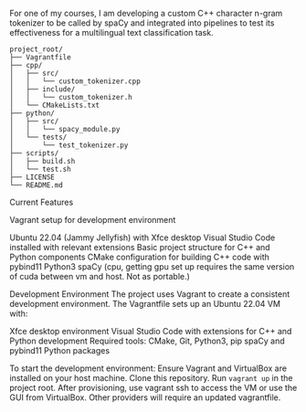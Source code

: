For one of my courses, I am developing a custom C++ character n-gram tokenizer to be called by spaCy and integrated into pipelines to test its effectiveness for a multilingual text classification task.

```
project_root/
├── Vagrantfile
├── cpp/
│   ├── src/
│   │   └── custom_tokenizer.cpp
│   ├── include/
│   │   └── custom_tokenizer.h
│   └── CMakeLists.txt
├── python/
│   ├── src/
│   │   └── spacy_module.py
│   └── tests/
│       └── test_tokenizer.py
├── scripts/
│   ├── build.sh
│   └── test.sh
├── LICENSE
└── README.md
```
Current Features

Vagrant setup for development environment

Ubuntu 22.04 (Jammy Jellyfish) with Xfce desktop
  Visual Studio Code installed with relevant extensions
  Basic project structure for C++ and Python components
  CMake configuration for building C++ code with pybind11
  Python3
  spaCy (cpu, getting gpu set up requires the same version of cuda between vm and host. Not as portable.)

Development Environment
The project uses Vagrant to create a consistent development environment. The Vagrantfile sets up an Ubuntu 22.04 VM with:

Xfce desktop environment
Visual Studio Code with extensions for C++ and Python development
Required tools: CMake, Git, Python3, pip
spaCy and pybind11 Python packages

To start the development environment:
Ensure Vagrant and VirtualBox are installed on your host machine.
Clone this repository.
Run ```vagrant up``` in the project root.
After provisioning, use vagrant ssh to access the VM or use the GUI from VirtualBox. Other providers will require an updated vagrantfile.
